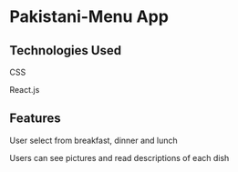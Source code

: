 # Pakistani-Menu App

## Technologies Used

CSS

React.js

## Features

User select from breakfast, dinner and lunch

Users can see pictures and read descriptions of each dish

